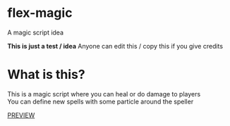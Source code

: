 # flex-magic
A magic script idea

<b>This is just a test / idea</b>
Anyone can edit this / copy this if you give credits
</br>
# What is this?
This is a magic script where you can heal or do damage to players
</br>
You can define new spells with some particle around the speller

[PREVIEW](https://streamable.com/slhi2q)
